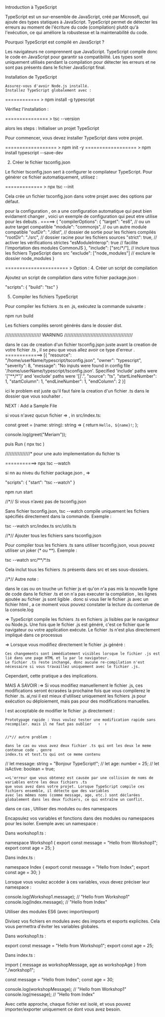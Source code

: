 Introduction à TypeScript

TypeScript est un sur-ensemble de JavaScript, créé par Microsoft, qui ajoute des types statiques à JavaScript. 
TypeScript permet de détecter les erreurs au moment de l'écriture du code (compilation) plutôt qu'à l'exécution,
 ce qui améliore la robustesse et la maintenabilité du code.

 Pourquoi TypeScript est compilé en JavaScript ?

Les navigateurs ne comprennent que JavaScript. TypeScript compile donc le code en JavaScript pour garantir sa compatibilité. 
Les types sont uniquement utilisés pendant la compilation pour détecter les erreurs et ne sont pas présents dans le fichier JavaScript final.

Installation de TypeScript

    Assurez-vous d'avoir Node.js installé.
    Installez TypeScript globalement avec :

============ > npm install -g typescript

Vérifiez l'installation :

=============== >  tsc --version

alors les steps : 
 Initialiser un projet TypeScript

Pour commencer, vous devez installer TypeScript dans votre projet.

================== >  npm init -y
================== > npm install typescript --save-dev

2. Créer le fichier tsconfig.json

Le fichier tsconfig.json sert à configurer le compilateur TypeScript. Pour générer ce fichier automatiquement, utilisez :

============= > npx tsc --init

Cela crée un fichier tsconfig.json dans votre projet avec des options par défaut.

pour la configuration , on a une configuration automatique qui peut bien evidament changer , voici un exemple de configuration qui peut etre utilise pour les debuts .
=====>
{
  "compilerOptions": {
    "target": "es6", // ou un autre target compatible
    "module": "commonjs", // ou un autre module compatible
    "outDir": "./dist", // dossier de sortie pour les fichiers compilés
    "rootDir": "./src", // dossier racine pour les fichiers sources
    "strict": true, // activer les vérifications strictes
    "esModuleInterop": true // facilite l'importation des modules CommonJS
  },
  "include": ["src/*/"], // inclure tous les fichiers TypeScript dans src
  "exclude": ["node_modules"] // exclure le dossier node_modules
}


======================  >  Option : 
4. Créer un script de compilation

Ajoutez un script de compilation dans votre fichier package.json :

"scripts": {
  "build": "tsc"
}

5. Compiler les fichiers TypeScript

Pour compiler les fichiers .ts en .js, exécutez la commande suivante :

npm run build

Les fichiers compilés seront générés dans le dossier dist.

/////////////////////// WARNING ////////////////////////////////////////////

dans le cas de creation d'un fichier tsconfig.jspn juste avant la creation de votre fichier .ts , il se peu que vous allez avoir ce type d'erreur . 
=============>  [{
	"resource": "/home/userName/typescript/tsconfig.json",
	"owner": "typescript",
	"severity": 8,
	"message": "No inputs were found in config file '/home/userName/typescript/tsconfig.json'. Specified 'include' paths were '[\"**/*\"]' and 'exclude' paths were '[]'.",
	"source": "ts",
	"startLineNumber": 1,
	"startColumn": 1,
	"endLineNumber": 1,
	"endColumn": 2
}]

ici le problem est juste qu'il faut faire la creation d'un fichier .ts dans le dossier que vous souhaiter . 

NEXT : Add a Sample File

si vous n'avez qucun fichier => , in src/index.ts:

const greet = (name: string): string => {
  return `Hello, ${name}!`;
};

console.log(greet("Meriam"));

puis Run ( npx tsc  )

////////////////* pour une auto implementation du fichier ts 

===========>  npx tsc --watch

si nn au niveu du fichier package.json , => 

"scripts": {
  "start": "tsc --watch"
}

npm run start


//*// Si vous n’avez pas de tsconfig.json

Sans fichier tsconfig.json, tsc --watch compile uniquement les fichiers spécifiés directement dans la commande.
Exemple :

tsc --watch src/index.ts src/utils.ts


 //*// Ajouter tous les fichiers sans tsconfig.json

Pour compiler tous les fichiers .ts sans utiliser tsconfig.json, vous pouvez utiliser un joker (* ou **).
Exemple :

tsc --watch src/**/*.ts

Cela inclut tous les fichiers .ts présents dans src et ses sous-dossiers.

//*// Autre note : 

dans le cas ou on touche un fichier js et qu'on n'a pas mis la nouvelle ligne de code dans le fichier .ts et on n'a pas executer la compilation , les lignes ajoutée au fichier .js sont ligible . 
donc si vous lier le fichier .js avec un fichier html , a ce moment vous pouvez constater la lecture du contenue de la console.log

=> TypeScript compile les fichiers .ts en fichiers .js lisibles par le navigateur ou Node.js.
Une fois que le fichier .js est généré, c'est ce fichier que le navigateur ou votre application exécute. Le fichier .ts n'est plus directement impliqué dans ce processus

=> Lorsque vous modifiez directement le fichier .js généré :

    Ces changements sont immédiatement visibles lorsque le fichier .js est lié dans une page HTML et lu par le navigateur.
    Le fichier .ts reste inchangé, donc aucune re-compilation n'est nécessaire si vous travaillez uniquement avec le fichier .js.

Cependant, cette pratique a des implications.

MAIS  A SAVOIR :=> 
Si vous modifiez manuellement le fichier .js, ces modifications seront écrasées la prochaine fois que vous compilerez le fichier .ts.
ai,nsi il est mieux d'utilisez uniquement les fichiers .js pour exécution ou déploiement, mais pas pour des modifications manuelles.

l est acceptable de modifier le fichier .js directement :

    Prototypage rapide : Vous voulez tester une modification rapide sans recompiler. mais il ne faut pas oublier   ↑  ↑  


    //*// autre problem : 

    dans le cas ou vous avez deux fichier .ts qui ont les deux le meme contenue code . genre 
    index.ts et test.ts qui ont ce meme contenu 

// let message: string = "Bonjour TypeScript!";
// let age: number = 25;
// let isActive: boolean = true; 



    =>L'erreur que vous obtenez est causée par une collision de noms de variables entre les deux fichiers .ts 
    que vous avez dans votre projet. Lorsque TypeScript compile ces fichiers ensemble, il détecte que des variables 
    avec les mêmes noms (comme message, age, etc.) sont déclarées globalement dans les deux fichiers, ce qui entraîne un conflit.
 dans ce cas , 
 Utiliser des modules ou des namespaces

Encapsulez vos variables et fonctions dans des modules ou namespaces pour les isoler.
Exemple avec un namespace :

Dans workshop1.ts :

namespace Workshop1 {
  export const message = "Hello from Workshop1";
  export const age = 25;
}

Dans index.ts :

namespace Index {
  export const message = "Hello from Index";
  export const age = 30;
}

Lorsque vous voulez accéder à ces variables, vous devez préciser leur namespace :

console.log(Workshop1.message); // "Hello from Workshop1"
console.log(Index.message); // "Hello from Index"

Utiliser des modules ES6 (avec import/export)

Divisez vos fichiers en modules avec des imports et exports explicites. Cela vous permettra d'éviter les variables globales.

Dans workshop1.ts :

export const message = "Hello from Workshop1";
export const age = 25;

Dans index.ts :

import { message as workshopMessage, age as workshopAge } from "./workshop1";

const message = "Hello from Index";
const age = 30;

console.log(workshopMessage); // "Hello from Workshop1"
console.log(message); // "Hello from Index"

Avec cette approche, chaque fichier est isolé, et vous pouvez importer/exporter uniquement ce dont vous avez besoin.